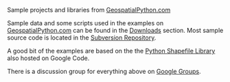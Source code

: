 Sample projects and libraries from [GeospatialPython.com](http://www.GeospatialPython.com)

Sample data and some scripts used in the examples on [GeospatialPython.com](http://www.GeospatialPython.com) can be found in the [Downloads](http://code.google.com/p/geospatialpython/downloads/list) section.  Most sample source code is located in the [Subversion Repository](http://code.google.com/p/geospatialpython/source/browse/#svn%2Ftrunk).

A good bit of the examples are based on the the [Python Shapefile Library](http://code.google.com/p/pyshp/) also hosted on Google Code.

There is a discussion group for everything above on [Google Groups](http://groups.google.com/group/geospatialpython).